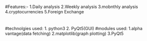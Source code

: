 #
#Features:-	1.Daily analysis
		2.Weekly analysis
		3.mobnthly analysis
		4.cryptocurrencies
		5.Foreign Exchange
#
#technolgies used:
		1. python3
		2. PyQt5(GUI)
#modules used:
		1.alpha vantage(data fetching)
		2.matplotlib(graph plotting)
		3.PyQt5
